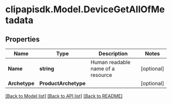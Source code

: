 # clipapisdk.Model.DeviceGetAllOfMetadata

## Properties

Name | Type | Description | Notes
------------ | ------------- | ------------- | -------------
**Name** | **string** | Human readable name of a resource | [optional] 
**Archetype** | **ProductArchetype** |  | [optional] 

[[Back to Model list]](../README.md#documentation-for-models) [[Back to API list]](../README.md#documentation-for-api-endpoints) [[Back to README]](../README.md)

